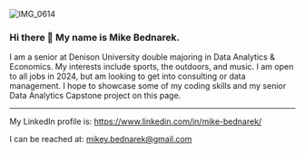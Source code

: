 ![IMG_0614](https://github.com/MikeBednarek/MikeBednarek/assets/69659998/05725f4e-5f05-473b-b322-bb44e6f06910)
### Hi there 👋 My name is Mike Bednarek.
 I am a senior at Denison University double majoring in Data Analytics & Economics. My interests include sports, the outdoors, and music. I am open to all jobs in 2024, but am looking to get into consulting or data management. I hope to showcase some of my coding skills and my senior Data Analytics Capstone project on this page.

---
My LinkedIn profile is: https://www.linkedin.com/in/mike-bednarek/ 

I can be reached at: mikey.bednarek@gmail.com

<!--
**MikeBednarek/MikeBednarek** is a ✨ _special_ ✨ repository because its `README.md` (this file) appears on your GitHub profile.

Here are some ideas to get you started:

- 🔭 I’m currently working on ...
- 🌱 I’m currently learning ...
- 👯 I’m looking to collaborate on ...
- 🤔 I’m looking for help with ...
- 💬 Ask me about ...
- 📫 How to reach me: ...
- 😄 Pronouns: ...
- ⚡ Fun fact: ...
-->
